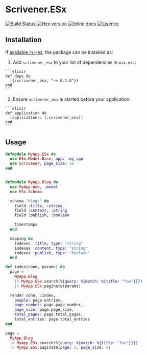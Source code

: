 # Scrivener.ESx

[![Build Status](http://img.shields.io/travis/ikeikeikeike/scrivener_esx.svg?style=flat-square)](http://travis-ci.org/ikeikeikeike/scrivener_esx)
[![Hex version](https://img.shields.io/hexpm/v/scrivener_esx.svg "Hex version")](https://hex.pm/packages/scrivener_esx)
[![Inline docs](https://inch-ci.org/github/ikeikeikeike/scrivener_esx.svg)](http://inch-ci.org/github/ikeikeikeike/scrivener_esx)
[![Lisence](https://img.shields.io/hexpm/l/ltsv.svg)](https://github.com/ikeikeikeike/scrivener_esx/blob/master/LICENSE)


## Installation

If [available in Hex](https://hex.pm/docs/publish), the package can be installed as:

  1. Add `scrivener_esx` to your list of dependencies in `mix.exs`:

    ```elixir
    def deps do
      [{:scrivener_esx, "~> 0.1.0"}]
    end
    ```

  2. Ensure `scrivener_esx` is started before your application:

    ```elixir
    def application do
      [applications: [:scrivener_esx]]
    end
    ```

## Usage

```elixir
defmodule MyApp.ESx do
  use ESx.Model.Base, app: :my_app
  use Scrivener, page_size: 10
end
```

```elixir

defmodule MyApp.Blog do
  use MyApp.Web, :model
  use ESx.Schema

  schema "blogs" do
    field :title, :string
    field :content, :string
    field :publish, :boolean

    timestamps
  end

  mapping do
    indexes :title, type: "string"
    indexes :content, type: "string"
    indexes :publish, type: "boolean"
  end
```

```elixir
def index(conn, params) do
  page =
    MyApp.Blog
    |> MyApp.ESx.search(%{query: %{match: %{title: "foo"}}})
    |> MyApp.ESx.paginate(params)

  render conn, :index,
    people: page.entries,
    page_number: page.page_number,
    page_size: page.page_size,
    total_pages: page.total_pages,
    total_entries: page.total_entries
end
```

```elixir
page =
  MyApp.Blog
  |> MyApp.ESx.search(%{query: %{match: %{title: "foo"}}})
  |> MyApp.ESx.paginate(page: 2, page_size: 5)
```

